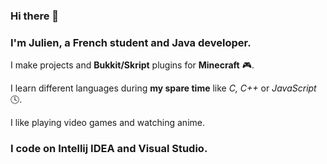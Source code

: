 ### Hi there 👋

### I'm Julien, a French student and Java developer.

I make projects and **Bukkit/Skript** plugins for **Minecraft** 🎮.

I learn different languages during **my spare time** like *C, C++* or *JavaScript* 🕓.

I like playing video games and watching anime.

### I code on Intellij IDEA and Visual Studio.
